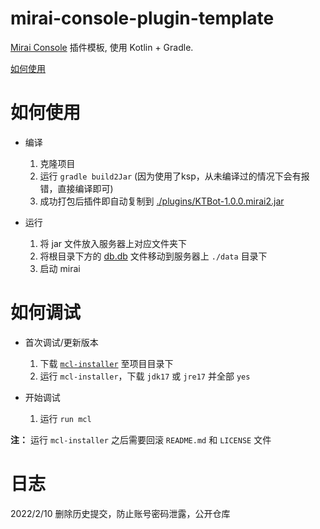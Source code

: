 # mirai-console-plugin-template

[Mirai Console](https://github.com/mamoe/mirai-console) 插件模板, 使用 Kotlin + Gradle.

[如何使用](https://github.com/project-mirai/how-to-use-plugin-template)

# 如何使用

- 编译
    1. 克隆项目
    2. 运行 `gradle build2Jar` (因为使用了ksp，从未编译过的情况下会有报错，直接编译即可)
    3. 成功打包后插件即自动复制到 [./plugins/KTBot-1.0.0.mirai2.jar](./plugins/KTBot-1.0.0.mirai2.jar)

- 运行
    1. 将 jar 文件放入服务器上对应文件夹下
    2. 将根目录下方的 [db.db](./db.db) 文件移动到服务器上 `./data` 目录下
    3. 启动 mirai

# 如何调试

- 首次调试/更新版本
    1. 下载 [`mcl-installer`](https://github.com/iTXTech/mcl-installer/releases) 至项目目录下
    2. 运行 `mcl-installer`，下载 `jdk17` 或 `jre17` 并全部 `yes`

- 开始调试
    1. 运行 `run mcl`

**注：** 运行 `mcl-installer` 之后需要回滚 `README.md` 和 `LICENSE` 文件

# 日志

2022/2/10 删除历史提交，防止账号密码泄露，公开仓库
